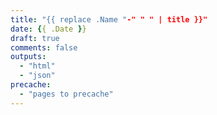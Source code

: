 ```yaml
---
title: "{{ replace .Name "-" " " | title }}"
date: {{ .Date }}
draft: true
comments: false
outputs:
  - "html"
  - "json"
precache:
  - "pages to precache"
---
```

